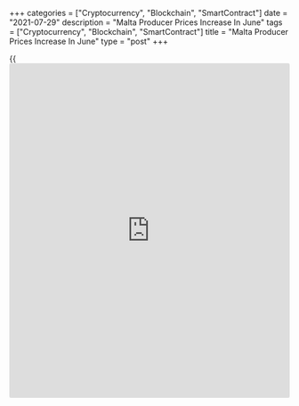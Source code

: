 +++
categories = ["Cryptocurrency", "Blockchain", "SmartContract"]
date = "2021-07-29"
description = "Malta Producer Prices Increase In June"
tags = ["Cryptocurrency", "Blockchain", "SmartContract"]
title = "Malta Producer Prices Increase In June"
type = "post"
+++

{{<iframe id="large-banner" src="https://www.bounty.group/#slide=22.0" width="100%" height="600" scrolling="no" style="border: 0px solid rgb(216, 221, 230); border-radius: 3px;">}}

Malta's producer prices increased in June, data from the National
Statistics Office showed on Thursday.

The producer price index rose 2.16 percent year-on-year in June,
following a 1.73 percent increase in May.

Prices for intermediate goods gained 3.22 percent annually in June and
capital goods rose 0.31 percent. Prices for consumer goods grew 2.69
percent.

Domestic market prices increased 1.32 percent and non-domestic market
prices rose 2.71 percent.

On a monthly basis, producer prices rose 0.36 percent in June, after a
0.56 percent increase in the prior month.

For comments and feedback [contact](https://www.playgroundfx.com/contact/): editorial@rtt[news](https://www.letsplayfx.com/blog/forex-news-website/).com

[Economic News][1]

 **What parts of the world are seeing the best (and worst) economic
performances lately? Click[here][2] to check out our [Econ Scorecard][2]
and find out! See up-to-the-moment [ranking](https://www.playgroundfx.com/blog/crypto-exchange-ranking/)s for the best and worst
performers in [GDP][3], [unemployment rate][4], [inflation][2] and much
more.**

   1. www.rtt[news](https://www.letsplayfx.com/blog/forex-news-website/).com/Content/EconomicNews.aspx
   2. www.rtt[news](https://www.letsplayfx.com/blog/forex-news-website/).com/economic-scorecard/world-rank/CPI/highest-performance.aspx
   3. www.rtt[news](https://www.letsplayfx.com/blog/forex-news-website/).com/economic-scorecard/world-rank/GDP/highest-performance.aspx
   4. www.rtt[news](https://www.letsplayfx.com/blog/forex-news-website/).com/economic-scorecard/world-rank/unemployment-rate/lowest-performance.aspx